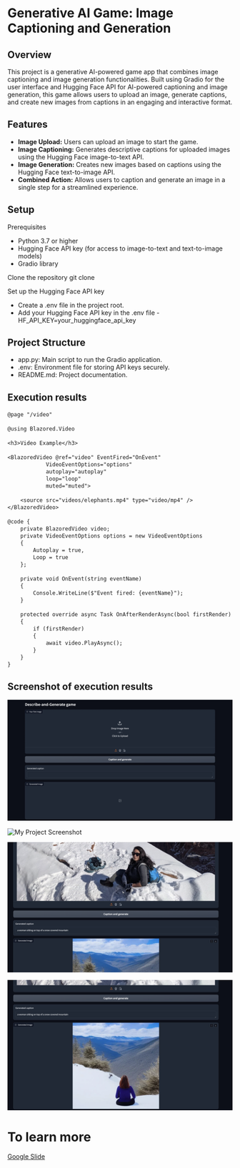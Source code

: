 # Generative AI Game: Image Captioning and Generation

## Overview

This project is a generative AI-powered game app that combines image captioning and image generation functionalities. Built using Gradio for the user interface and Hugging Face API for AI-powered captioning and image generation, this game allows users to upload an image, generate captions, and create new images from captions in an engaging and interactive format.

## Features

- **Image Upload:** Users can upload an image to start the game.
- **Image Captioning:** Generates descriptive captions for uploaded images using the Hugging Face image-to-text API.
- **Image Generation:** Creates new images based on captions using the Hugging Face text-to-image API.
- **Combined Action:** Allows users to caption and generate an image in a single step for a streamlined experience.

## Setup

Prerequisites

- Python 3.7 or higher
- Hugging Face API key (for access to image-to-text and text-to-image models)
- Gradio library

Clone the repository
git clone <repository-url>

Set up the Hugging Face API key

- Create a .env file in the project root.
- Add your Hugging Face API key in the .env file
  -HF_API_KEY=your_huggingface_api_key

## Project Structure

- app.py: Main script to run the Gradio application.
- .env: Environment file for storing API keys securely.
- README.md: Project documentation.

## Execution results

    @page "/video"

    @using Blazored.Video

    <h3>Video Example</h3>

    <BlazoredVideo @ref="video" EventFired="OnEvent"
                VideoEventOptions="options"
                autoplay="autoplay" 
                loop="loop"
                muted="muted">

        <source src="videos/elephants.mp4" type="video/mp4" />
    </BlazoredVideo>

    @code {
        private BlazoredVideo video;
        private VideoEventOptions options = new VideoEventOptions
        {
            Autoplay = true,
            Loop = true
        };

        private void OnEvent(string eventName)
        {
            Console.WriteLine($"Event fired: {eventName}");
        }

        protected override async Task OnAfterRenderAsync(bool firstRender)
        {
            if (firstRender)
            {
                await video.PlayAsync();
            }
        }
    }


## Screenshot of execution results

![My Project Screenshot](assets/Screenshot1.png)


![My Project Screenshot](assets/Screenshot2.png)


![My Project Screenshot](assets/Screenshot3.png)


![My Project Screenshot](assets/Screenshot4.png)

# To learn more

[Google Slide](./assets/StoryFromImage.pptx)
